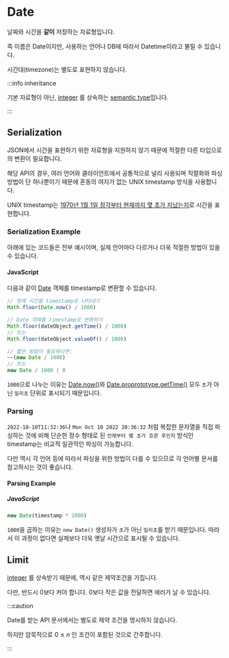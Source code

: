 # Date

날짜와 시간을 **같이** 저장하는 자료형입니다.

즉 이름은 Date이지만, 사용하는 언어나 DB에 따라서 Datetime이라고 불릴 수 있습니다.

시간대(timezone)는 별도로 표현하지 않습니다.

:::info inheritance

기본 자료형이 아닌, [integer](../primitive/integer.md) 를 상속하는 [semantic type](./README.md)입니다.

:::

## Serialization

JSON에서 시간을 표현하기 위한 자료형을 지원하지 않기 때문에 적절한 다른 타입으로의 변환이 필요합니다.

해당 API의 경우, 여러 언어와 클라이언트에서 공통적으로 널리 사용되며 직렬화와 파싱 방법이 단 하나뿐이기 때문에 혼동의 여지가 없는 UNIX timestamp 방식을 사용합니다.

UNIX timestamp는 <ins>1970년 1월 1일 정각부터 현재까지 몇 초가 지났는지</ins>로 시간을 표현합니다.

### Serialization Example

아래에 있는 코드들은 전부 예시이며, 실제 언어마다 다르거나 더욱 적절한 방법이 있을 수 있습니다.

#### JavaScript

다음과 같이 [Date](https://developer.mozilla.org/docs/Web/JavaScript/Reference/Global_Objects/Date) 객체를 timestamp로 변환할 수 있습니다.

<!-- prettier-ignore -->
```javascript
// 현재 시간을 timestamp로 나타내기
Math.floor(Date.now() / 1000)

// Date 객체를 timestamp로 변환하기
Math.floor(dateObject.getTime() / 1000)
// 또는
Math.floor(dateObject.valueOf() / 1000)

// 짧은 방법이 필요하다면:
~~(new Date / 1000)
// 또는
new Date / 1000 | 0
```

`1000`으로 나누는 이유는 [Date.now()](https://developer.mozilla.org/docs/Web/JavaScript/Reference/Global_Objects/Date/now)와 [Date.proprototype.getTime()](https://developer.mozilla.org/docs/Web/JavaScript/Reference/Global_Objects/Date/getTime) 모두 `초`가 아닌 `밀리초` 단위로 표시되기 때문입니다.

### Parsing

`2022-10-10T11:32:36`나 `Mon Oct 10 2022 20:36:32` 처럼 복잡한 문자열을 직접 파싱하는 것에 비해 단순한 정수 형태로 된 `언제부터 몇 초가 흐른 후인지` 방식인 timestamp는 비교적 일관적인 파싱이 가능합니다.

다만 역시 각 언어 등에 따라서 파싱을 위한 방법이 다를 수 있으므로 각 언어별 문서를 참고하시는 것이 좋습니다.

#### Parsing Example

##### JavaScript

```javascript
new Date(timestamp * 1000)
```

`1000`을 곱하는 이유는 `new Date()` 생성자가 `초`가 아닌 `밀리초`를 받기 때문입니다. 따라서 이 과정이 없다면 실제보다 더욱 옛날 시간으로 표시될 수 있습니다.

## Limit

[integer](../primitive/integer.md) 를 상속받기 때문에, 역시 같은 제약조건을 가집니다.

다만, 반드시 0보다 커야 합니다. 0보다 작은 값을 전달하면 에러가 날 수 있습니다.

:::caution

Date를 받는 API 문서에서는 별도로 제약 조건을 명시하지 않습니다.

하지만 암묵적으로 $0\leq n$ 인 조건이 포함된 것으로 간주합니다.

:::
